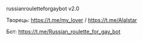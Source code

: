russianrouletteforgaybot v2.0

Творець: https://t.me/my_Iover / https://t.me/Alalstar

Бот: https://t.me/Russian_roulette_for_gay_bot
